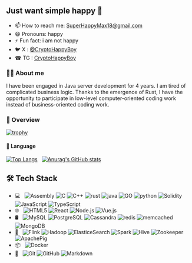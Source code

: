 ## Just want simple happy 🎈
- 📫 How to reach me: SuperHappyMax18@gmail.com
- 😄 Pronouns: happy
- ⚡ Fun fact: i am not happy
- 🐦 X : [@CryptoHappyBoy](https://twitter.com/CryptoHappyBoy)
- ☎ TG : [CryptoHappyBoy](https://t.me/CryptoHappyBoy)

### 🧏‍♂️ About me
I have been engaged in Java server development for 4 years. 
I am tired of complicated business logic. Thanks to the emergence of Rust, I have the opportunity to participate in low-level computer-oriented coding work instead of business-oriented coding work.
  
### 👀 Overview
[![trophy](https://github-profile-trophy.vercel.app/?username=0xhappyboy)](https://github.com/ryo-ma/github-profile-trophy)

#### 📖 Language
[![Top Langs](https://github-readme-stats.vercel.app/api/top-langs/?username=0xhappyboy&layout=donut)](https://github.com/anuraghazra/github-readme-stats)
&nbsp;
[![Anurag's GitHub stats](https://github-readme-stats.vercel.app/api?username=0xhappyboy)](https://github.com/anuraghazra/github-readme-stats)

## 🛠 Tech Stack
- 💻 &#160;
![Assembly](https://img.shields.io/badge/-Assembly-333333?style=flat&logo=assembly)
![C](https://img.shields.io/badge/-C-333333?style=flat&logo=c)
![C++](https://img.shields.io/badge/-C++-333333?style=flat&logo=cplusplus&logoColor=FCC624)
![rust](https://img.shields.io/badge/-Rust-333333?style=flat&logo=rust&logoColor=FCC624)
![java](https://img.shields.io/badge/-Java-333333?style=flat&logo=java&logoColor=FCC624)
![GO](https://img.shields.io/badge/-Go-333333?style=flat&logo=go&logoColor=FCC624)
![python](https://img.shields.io/badge/-Python-333333?style=flat&logo=python&logoColor=FCC624)
![Solidity](https://img.shields.io/badge/-Solidity-333333?style=flat&logo=solidity&logoColor=FF4800)
![JavaScript](https://img.shields.io/badge/-JavaScript-333333?style=flat&logo=javaScript&logoColor=FF4800)
![TypeScript](https://img.shields.io/badge/-TypeScript-333333?style=flat&logo=typeScript&logoColor=FF4800)
- 🌐 &#160; ![HTML5](https://img.shields.io/badge/-HTML5-333333?style=flat&logo=HTML5)
![React](https://img.shields.io/badge/-React-333333?style=flat&logo=react&logoColor=FF4800)
![Node.js](https://img.shields.io/badge/-Node.js-333333?style=flat&logo=node.js)
![Vue.js](https://img.shields.io/badge/-VueJS-333333?style=flat&logo=Vue.js)
- 🛢 &#160;
![MySQL](https://img.shields.io/badge/-MySQL-333333?style=flat&logo=mysql)
![PostgreSQL](https://img.shields.io/badge/-PostgreSQL-333333?style=flat&logo=postgreSQL)
![Cassandra](https://img.shields.io/badge/-Cassandra-333333?style=flat&logo=cassandra)
![redis](https://img.shields.io/badge/-Redis-333333?style=flat&logo=redis)
![memcached](https://img.shields.io/badge/-Memcached-333333?style=flat&logo=memcached)
![MongoDB](https://img.shields.io/badge/-MongoDB-333333?style=flat&logo=mongodb)
- 🫧 &#160;
![Flink](https://img.shields.io/badge/-Flink-333333?style=flat&logo=flink)
![Hadoop](https://img.shields.io/badge/-Hadoop-333333?style=flat&logo=hadoop)
![ElasticeSearch](https://img.shields.io/badge/-ElasticeSearch-333333?style=flat&logo=elasticesearch)
![Spark](https://img.shields.io/badge/-Spark-333333?style=flat&logo=spark)
![Hive](https://img.shields.io/badge/-Hive-333333?style=flat&logo=hive)
![Zookeeper](https://img.shields.io/badge/-Zookeeper-333333?style=flat&logo=zookeeper)
![ApachePig](https://img.shields.io/badge/-ApachePig-333333?style=flat&logo=apachepig)
- 📦 &#160;
![Docker](https://img.shields.io/badge/-Docker-333333?style=flat&logo=docker)
- 🔧 &#160;
![Git](https://img.shields.io/badge/-Git-333333?style=flat&logo=git)
![GitHub](https://img.shields.io/badge/-GitHub-333333?style=flat&logo=github)
![Markdown](https://img.shields.io/badge/-Markdown-333333?style=flat&logo=markdown)

<!--
**0xhappyboy/0xhappyboy** is a ✨ _special_ ✨ repository because its `README.md` (this file) appears on your GitHub profile.

Here are some ideas to get you started:

- 🔭 I’m currently working on ...
- 🌱 I’m currently learning ...
- 👯 I’m looking to collaborate on ...
- 🤔 I’m looking for help with ...
- 💬 Ask me about ...
- 📫 How to reach me: ...
- 😄 Pronouns: ...
- ⚡ Fun fact: ...
-->
